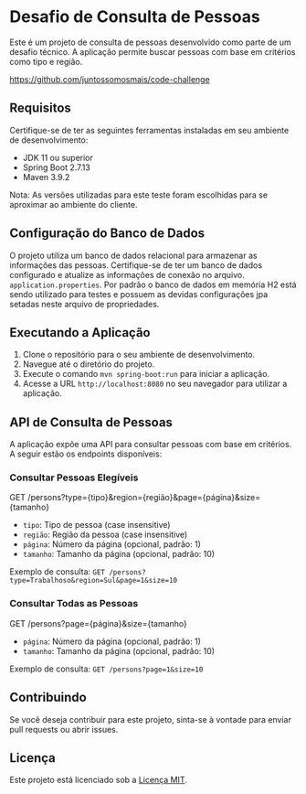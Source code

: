 # Desafio de Consulta de Pessoas

Este é um projeto de consulta de pessoas desenvolvido como parte de um desafio técnico. A aplicação permite buscar pessoas com base em critérios como tipo e região.

https://github.com/juntossomosmais/code-challenge

## Requisitos

Certifique-se de ter as seguintes ferramentas instaladas em seu ambiente de desenvolvimento:

- JDK 11 ou superior
- Spring Boot 2.7.13
- Maven 3.9.2

Nota: As versões utilizadas para este teste foram escolhidas para se aproximar ao ambiente do cliente.

## Configuração do Banco de Dados

O projeto utiliza um banco de dados relacional para armazenar as informações das pessoas. Certifique-se de ter um banco de dados configurado e atualize as informações de conexão no arquivo.  `application.properties`. Por padrão o banco de dados em memória H2 está sendo utilizado para testes e possuem as devidas configurações jpa setadas neste arquivo de propriedades.

## Executando a Aplicação

1. Clone o repositório para o seu ambiente de desenvolvimento.
2. Navegue até o diretório do projeto.
3. Execute o comando `mvn spring-boot:run` para iniciar a aplicação.
4. Acesse a URL `http://localhost:8080` no seu navegador para utilizar a aplicação.

## API de Consulta de Pessoas

A aplicação expõe uma API para consultar pessoas com base em critérios. A seguir estão os endpoints disponíveis:

### Consultar Pessoas Elegíveis

GET /persons?type={tipo}&region={região}&page={página}&size={tamanho}

- `tipo`: Tipo de pessoa (case insensitive)
- `região`: Região da pessoa (case insensitive)
- `página`: Número da página (opcional, padrão: 1)
- `tamanho`: Tamanho da página (opcional, padrão: 10)

Exemplo de consulta: `GET /persons?type=Trabalhoso&region=Sul&page=1&size=10`

### Consultar Todas as Pessoas

GET /persons?page={página}&size={tamanho}


- `página`: Número da página (opcional, padrão: 1)
- `tamanho`: Tamanho da página (opcional, padrão: 10)

Exemplo de consulta: `GET /persons?page=1&size=10`


## Contribuindo

Se você deseja contribuir para este projeto, sinta-se à vontade para enviar pull requests ou abrir issues.

## Licença

Este projeto está licenciado sob a [Licença MIT](LICENSE.txt).



